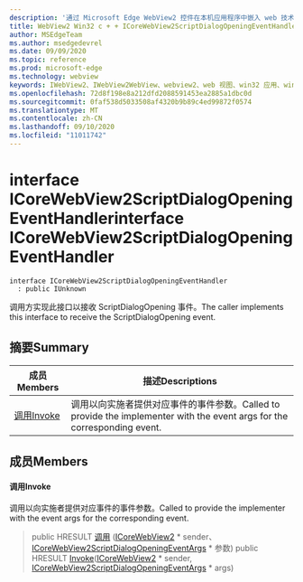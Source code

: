 ```yaml
---
description: '通过 Microsoft Edge WebView2 控件在本机应用程序中嵌入 web 技术 (HTML、CSS 和 JavaScript) '
title: WebView2 Win32 c + + ICoreWebView2ScriptDialogOpeningEventHandler
author: MSEdgeTeam
ms.author: msedgedevrel
ms.date: 09/09/2020
ms.topic: reference
ms.prod: microsoft-edge
ms.technology: webview
keywords: IWebView2、IWebView2WebView、webview2、web 视图、win32 应用、win32、edge、ICoreWebView2、ICoreWebView2Controller、浏览器控件、边缘 html、ICoreWebView2ScriptDialogOpeningEventHandler
ms.openlocfilehash: 72d8f198e8a212dfd2088591453ea2885a1dbc0d
ms.sourcegitcommit: 0faf538d5033508af4320b9b89c4ed99872f0574
ms.translationtype: MT
ms.contentlocale: zh-CN
ms.lasthandoff: 09/10/2020
ms.locfileid: "11011742"
---
```

# <span data-ttu-id="27b6c-104">interface ICoreWebView2ScriptDialogOpeningEventHandler</span><span class="sxs-lookup"><span data-stu-id="27b6c-104">interface ICoreWebView2ScriptDialogOpeningEventHandler</span></span> 

```
interface ICoreWebView2ScriptDialogOpeningEventHandler
  : public IUnknown
```

<span data-ttu-id="27b6c-105">调用方实现此接口以接收 ScriptDialogOpening 事件。</span><span class="sxs-lookup"><span data-stu-id="27b6c-105">The caller implements this interface to receive the ScriptDialogOpening event.</span></span>

## <span data-ttu-id="27b6c-106">摘要</span><span class="sxs-lookup"><span data-stu-id="27b6c-106">Summary</span></span>

 <span data-ttu-id="27b6c-107">成员</span><span class="sxs-lookup"><span data-stu-id="27b6c-107">Members</span></span>                        | <span data-ttu-id="27b6c-108">描述</span><span class="sxs-lookup"><span data-stu-id="27b6c-108">Descriptions</span></span>
--------------------------------|---------------------------------------------
[<span data-ttu-id="27b6c-109">调用</span><span class="sxs-lookup"><span data-stu-id="27b6c-109">Invoke</span></span>](#invoke) | <span data-ttu-id="27b6c-110">调用以向实施者提供对应事件的事件参数。</span><span class="sxs-lookup"><span data-stu-id="27b6c-110">Called to provide the implementer with the event args for the corresponding event.</span></span>

## <span data-ttu-id="27b6c-111">成员</span><span class="sxs-lookup"><span data-stu-id="27b6c-111">Members</span></span>

#### <span data-ttu-id="27b6c-112">调用</span><span class="sxs-lookup"><span data-stu-id="27b6c-112">Invoke</span></span> 

<span data-ttu-id="27b6c-113">调用以向实施者提供对应事件的事件参数。</span><span class="sxs-lookup"><span data-stu-id="27b6c-113">Called to provide the implementer with the event args for the corresponding event.</span></span>

> <span data-ttu-id="27b6c-114">public HRESULT [调用](#invoke) ([ICoreWebView2](icorewebview2.md) \* sender、 [ICoreWebView2ScriptDialogOpeningEventArgs](icorewebview2scriptdialogopeningeventargs.md) \* 参数) </span><span class="sxs-lookup"><span data-stu-id="27b6c-114">public HRESULT [Invoke](#invoke)([ICoreWebView2](icorewebview2.md) \* sender, [ICoreWebView2ScriptDialogOpeningEventArgs](icorewebview2scriptdialogopeningeventargs.md) \* args)</span></span>

